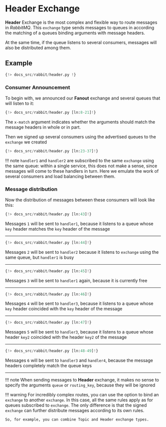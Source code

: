 # Header Exchange

**Header** Exchange is the most complex and flexible way to route messages in *RabbitMQ*. This `exchange` type sends messages
to queues in according the matching of a queues binding arguments  with message headers.

At the same time, if the queue listens to several consumers, messages will also be distributed among them.

## Example

```python linenums="1"
{!> docs_src/rabbit/header.py !}
```

### Consumer Announcement

To begin with, we announced our **Fanout** exchange and several queues that will listen to it:

```python linenums="8" hl_lines="1 5 9 13"
{!> docs_src/rabbit/header.py [ln:8-21]!}
```

The `x-match` argument indicates whether the arguments should match the message headers in whole or in part.

Then we signed up several consumers using the advertised queues to the `exchange` we created

```python linenums="23" hl_lines="1 5 9 13"
{!> docs_src/rabbit/header.py [ln:23-37]!}
```

!!! note
    `handler1` and `handler2` are subscribed to the same `exchange` using the same queue:
    within a single service, this does not make a sense, since messages will come to these handlers in turn.
    Here we emulate the work of several consumers and load balancing between them.

### Message distribution

Now the distribution of messages between these consumers will look like this:

```python
{!> docs_src/rabbit/header.py [ln:43]!}
```

Messages `1` will be sent to `handler1`, because it listens to a queue whose `key` header matches the `key` header of the message

---

```python
{!> docs_src/rabbit/header.py [ln:44]!}
```

Messages `2` will be sent to `handler2` because it listens to `exchange` using the same queue, but `handler1` is busy

---

```python
{!> docs_src/rabbit/header.py [ln:45]!}
```

Messages `3` will be sent to `handler1` again, because it is currently free

---

```python
{!> docs_src/rabbit/header.py [ln:46]!}
```

Messages `4` will be sent to `handler3`, because it listens to a queue whose `key` header coincided with the `key` header of the message

---

```python
{!> docs_src/rabbit/header.py [ln:47]!}
```

Messages `5` will be sent to `handler3`, because it listens to a queue whose header `key2` coincided with the header `key2` of the message

---

```python
{!> docs_src/rabbit/header.py [ln:48-49]!}
```

Messages `6` will be sent to `handler3` and `handler4`, because the message headers completely match the queue keys

---

!!! note
    When sending messages to **Header** exchange, it makes no sense to specify the arguments `queue` or `routing_key`, because they will be ignored

!!! warning
    For incredibly complex routes, you can use the option to bind an `exchange` to another `exchange`. In this case, all the same rules apply as for queues subscribed to `exchange`. The only difference is that the signed `exchange` can further distribute messages according to its own rules.

    So, for example, you can combine Topic and Header exchange types.
